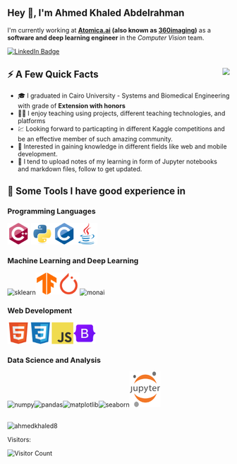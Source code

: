 <h2>Hey 👋, I'm Ahmed Khaled Abdelrahman</h2>

I'm currently working at <strong><a href="https://www.atomica.ai/">Atomica.ai</a> (also known as <a href="https://360imaging.com/">360imaging</a>)</strong> as a **software and deep learning engineer** in the *Computer Vision* team.

<a href="https://www.linkedin.com/in/akabdelrahman/"><img src="https://img.shields.io/badge/-@akabdelrahman-0077B5?style=flat-square&amp;labelColor=0077B5&amp;logo=LinkedIn&amp;link=https://www.linkedin.com/in/akabdelrahman/" alt="LinkedIn Badge" ></a>

<img align="right" src="https://media1.giphy.com/media/13HgwGsXF0aiGY/giphy.gif" style="margin:15px 0 15px 15px" />

<h2>⚡️ A Few Quick Facts</h2>
<ul>

<li>🎓 I graduated in Cairo University - Systems and Biomedical Engineering with grade of <b>Extension with honors</b></li>

<li>👨‍🏫 I enjoy teaching using projects, different teaching technologies, and platforms</li>

<li>💹 Looking forward to particapting in different Kaggle competitions and be an effective member of such amazing community.</li>

<li>🧠 Interested in gaining knowledge in different fields like web and mobile development.</li>
  
<li>📝 I tend to upload notes of my learning in form of Jupyter notebooks and markdown files, follow to get updated.</li>

</ul>

<h2>🚀 Some Tools I have good experience in</h2>

<h3>Programming Languages</h3>
<p align="left">
<img src="https://raw.githubusercontent.com/devicons/devicon/1119b9f84c0290e0f0b38982099a2bd027a48bf1/icons/cplusplus/cplusplus-original.svg" alt="cpp" width="50" height="50" />
<img src="https://raw.githubusercontent.com/devicons/devicon/1119b9f84c0290e0f0b38982099a2bd027a48bf1/icons/python/python-original.svg" alt="py" width="50" height="50" /><img src="https://raw.githubusercontent.com/devicons/devicon/1119b9f84c0290e0f0b38982099a2bd027a48bf1/icons/c/c-original.svg" alt="c" width="50" height="50" /><img src="https://raw.githubusercontent.com/devicons/devicon/1119b9f84c0290e0f0b38982099a2bd027a48bf1/icons/java/java-original.svg" alt="java" width="50" height="50" />
</p>
  
<h3>Machine Learning and Deep Learning</h3>
<p align="left">
<img src="https://upload.wikimedia.org/wikipedia/commons/thumb/0/05/Scikit_learn_logo_small.svg/260px-Scikit_learn_logo_small.svg.png?20180808062052" alt="sklearn" width="90" height="50" /><img src="https://raw.githubusercontent.com/devicons/devicon/1119b9f84c0290e0f0b38982099a2bd027a48bf1/icons/tensorflow/tensorflow-original.svg" alt="tensorflow" width="50" height="50" /><img src="https://raw.githubusercontent.com/devicons/devicon/1119b9f84c0290e0f0b38982099a2bd027a48bf1/icons/pytorch/pytorch-original.svg" alt="pytorch" width="50" height="50" /><img src="https://raw.githubusercontent.com/Project-MONAI/MONAI/dev/docs/images/MONAI-logo-color.png" alt="monai" width="150" height="50" />
</p>
  
<h3>Web Development</h3>
<p align="left">
<img src="https://raw.githubusercontent.com/devicons/devicon/1119b9f84c0290e0f0b38982099a2bd027a48bf1/icons/html5/html5-original.svg" alt="html" width="50" height="50" /><img src="https://raw.githubusercontent.com/devicons/devicon/1119b9f84c0290e0f0b38982099a2bd027a48bf1/icons/css3/css3-original.svg" alt="css" width="50" height="50" /><img src="https://raw.githubusercontent.com/devicons/devicon/1119b9f84c0290e0f0b38982099a2bd027a48bf1/icons/javascript/javascript-original.svg" alt="js" width="50" height="50" /><img src="https://raw.githubusercontent.com/devicons/devicon/1119b9f84c0290e0f0b38982099a2bd027a48bf1/icons/bootstrap/bootstrap-original.svg" alt="bootstrap" width="50" height="50" />
</p>
 
<h3>Data Science and Analysis</h3>
<p align="left">
<img src="https://user-images.githubusercontent.com/67586773/105040771-43887300-5a88-11eb-9f01-bee100b9ef22.png" alt="numpy" width="80" height="80" /><img src="https://pandas.pydata.org/static/img/pandas_secondary.svg" alt="pandas" width="100" height="80" /><img src="https://upload.wikimedia.org/wikipedia/commons/thumb/8/84/Matplotlib_icon.svg/480px-Matplotlib_icon.svg.png" alt="matplotlib" width="70" height="80" /><img src="https://seaborn.pydata.org/_images/logo-tall-lightbg.svg" alt="seaborn" width="80" height="80" /><img src="https://raw.githubusercontent.com/devicons/devicon/1119b9f84c0290e0f0b38982099a2bd027a48bf1/icons/jupyter/jupyter-original-wordmark.svg" alt="jupyter" width="70" height="80" />
</p>



<br>
<img src="https://github-readme-stats.vercel.app/api?username=ahmedkhaled8&show_icons=true&count_private=true" alt="ahmedkhaled8" />
<br>

Visitors:

![Visitor Count](https://profile-counter.glitch.me/ahmedkhaled8/count.svg)
